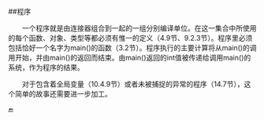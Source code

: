 ##程序

&emsp;&emsp;一个程序就是由连接器组合到一起的一组分别编译单位。在这一集合中所使用的每个函数、对象、类型等都必须有惟一的定义（4.9节、9.2.3节）。程序里必须包括恰好一个名字为main()的函数（3.2节）。程序执行的主要计算将从main()的调用开始，并由main()的返回而结束。由main()返回的int值被传递给调用main()的系统，作为程序的结果。

&emsp;&emsp;对于包含着全局变量（10.4.9节）或者未被捕捉的异常的程序（14.7节），这个简单的故事还需要进一步加工。


🔚